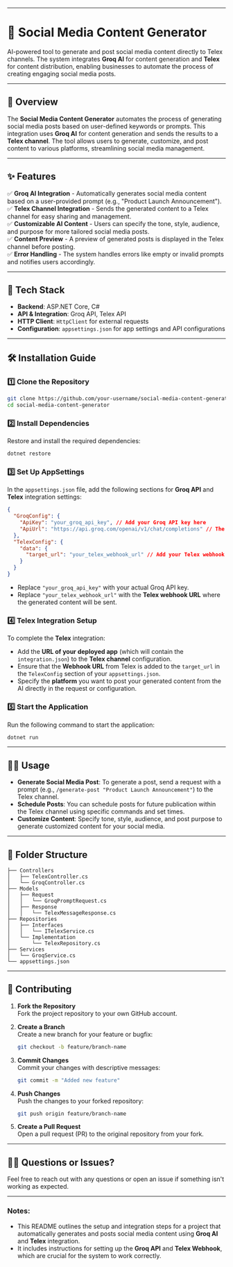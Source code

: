 ﻿---

# 📢 **Social Media Content Generator**

AI-powered tool to generate and post social media content directly to Telex channels. The system integrates **Groq AI** for content generation and **Telex** for content distribution, enabling businesses to automate the process of creating engaging social media posts.

---

## 🚀 **Overview**

The **Social Media Content Generator** automates the process of generating social media posts based on user-defined keywords or prompts. This integration uses **Groq AI** for content generation and sends the results to a **Telex channel**. The tool allows users to generate, customize, and post content to various platforms, streamlining social media management.

---

## ✨ **Features**

✅ **Groq AI Integration** - Automatically generates social media content based on a user-provided prompt (e.g., "Product Launch Announcement").  
✅ **Telex Channel Integration** - Sends the generated content to a Telex channel for easy sharing and management.  
✅ **Customizable AI Content** - Users can specify the tone, style, audience, and purpose for more tailored social media posts.  
✅ **Content Preview** - A preview of generated posts is displayed in the Telex channel before posting.  
✅ **Error Handling** - The system handles errors like empty or invalid prompts and notifies users accordingly.  

---

## 📌 **Tech Stack**

- **Backend**: ASP.NET Core, C#
- **API & Integration**: Groq API, Telex API
- **HTTP Client**: `HttpClient` for external requests
- **Configuration**: `appsettings.json` for app settings and API configurations

---

## 🛠 **Installation Guide**

### 1️⃣ **Clone the Repository**

```bash
git clone https://github.com/your-username/social-media-content-generator.git
cd social-media-content-generator
```

### 2️⃣ **Install Dependencies**

Restore and install the required dependencies:

```bash
dotnet restore
```

### 3️⃣ **Set Up AppSettings**

In the `appsettings.json` file, add the following sections for **Groq API** and **Telex** integration settings:

```json
{
  "GroqConfig": {
    "ApiKey": "your_groq_api_key", // Add your Groq API key here
    "ApiUrl": "https://api.groq.com/openai/v1/chat/completions" // The Groq API URL
  },
  "TelexConfig": {
    "data": {
      "target_url": "your_telex_webhook_url" // Add your Telex webhook URL here
    }
  }
}
```

- Replace `"your_groq_api_key"` with your actual Groq API key.
- Replace `"your_telex_webhook_url"` with the **Telex webhook URL** where the generated content will be sent.

### 4️⃣ **Telex Integration Setup**

To complete the **Telex** integration:

- Add the **URL of your deployed app** (which will contain the `integration.json`) to the **Telex channel** configuration.
- Ensure that the **Webhook URL** from Telex is added to the `target_url` in the `TelexConfig` section of your `appsettings.json`.
- Specify the **platform** you want to post your generated content from the AI directly in the request or configuration.

### 5️⃣ **Start the Application**

Run the following command to start the application:

```bash
dotnet run
```

---

## 👨‍💻 **Usage**

- **Generate Social Media Post**: To generate a post, send a request with a prompt (e.g., `/generate-post "Product Launch Announcement"`) to the Telex channel.
- **Schedule Posts**: You can schedule posts for future publication within the Telex channel using specific commands and set times.
- **Customize Content**: Specify tone, style, audience, and post purpose to generate customized content for your social media.

---

## 📂 **Folder Structure**

```
├── Controllers
│   ├── TelexController.cs
│   └── GroqController.cs
├── Models
│   ├── Request
│   │   └── GroqPromptRequest.cs
│   ├── Response
│   │   └── TelexMessageResponse.cs
├── Repositories
│   ├── Interfaces
│   │   └── ITelexService.cs
│   └── Implementation
│       └── TelexRepository.cs
├── Services
│   └── GroqService.cs
└── appsettings.json
```

---

## 🔧 **Contributing**

1. **Fork the Repository**  
   Fork the project repository to your own GitHub account.

2. **Create a Branch**  
   Create a new branch for your feature or bugfix:

   ```bash
   git checkout -b feature/branch-name
   ```

3. **Commit Changes**  
   Commit your changes with descriptive messages:

   ```bash
   git commit -m "Added new feature"
   ```

4. **Push Changes**  
   Push the changes to your forked repository:

   ```bash
   git push origin feature/branch-name
   ```

5. **Create a Pull Request**  
   Open a pull request (PR) to the original repository from your fork.

---

## 🙋‍♂️ **Questions or Issues?**

Feel free to reach out with any questions or open an issue if something isn't working as expected.

---

### Notes:
- This README outlines the setup and integration steps for a project that automatically generates and posts social media content using **Groq AI** and **Telex** integration.
- It includes instructions for setting up the **Groq API** and **Telex Webhook**, which are crucial for the system to work correctly.
